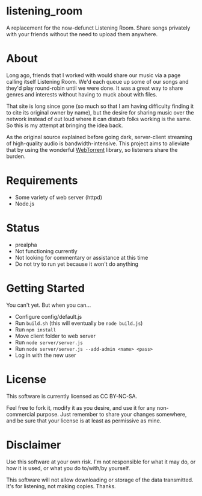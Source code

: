# listening_room
A replacement for the now-defunct Listening Room. Share songs privately with your friends without the need to upload them anywhere.

# About
Long ago, friends that I worked with would share our music via a page calling itself Listening Room. We'd each queue up some of our songs and they'd play round-robin until we were done. It was a great way to share genres and interests without having to muck about with files.

That site is long since gone (so much so that I am having difficulty finding it to cite its original owner by name), but the desire for sharing music over the network instead of out loud where it can disturb folks working is the same. So this is my attempt at bringing the idea back.

As the original source explained before going dark, server-client streaming of high-quality audio is bandwidth-intensive. This project aims to alleviate that by using the wonderful [WebTorrent](https://webtorrent.io/) library, so listeners share the burden.

# Requirements
* Some variety of web server (httpd)
* Node.js

# Status
* prealpha
* Not functioning currently
* Not looking for commentary or assistance at this time
* Do not try to run yet because it won't do anything

# Getting Started
You can't yet. But when you can...

* Configure config/default.js
* Run `build.sh` (this will eventually be `node build.js`)
* Run `npm install`
* Move client folder to web server
* Run `node server/server.js`
* Run `node server/server.js --add-admin <name> <pass>`
* Log in with the new user

# License
This software is currently licensed as CC BY-NC-SA.

Feel free to fork it, modify it as you desire, and use it for any non-commercial purpose. Just remember to share your changes somewhere, and be sure that your license is at least as permissive as mine.

# Disclaimer
Use this software at your own risk. I'm not responsible for what it may do, or how it is used, or what you do to/with/by yourself.

This software will not allow downloading or storage of the data transmitted. It's for listening, not making copies. Thanks.

